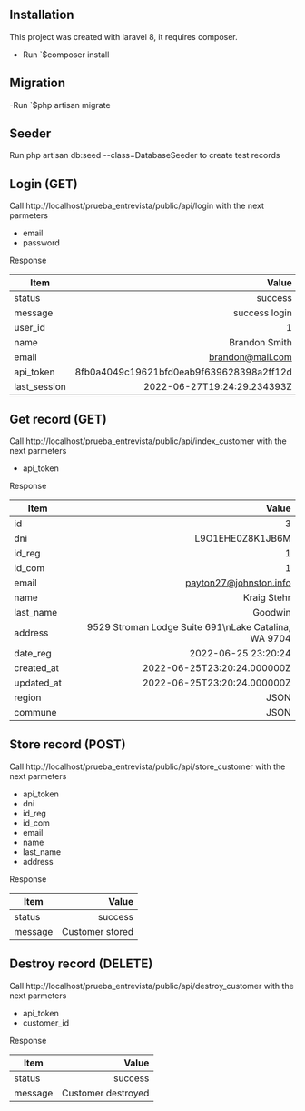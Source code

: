 ## Installation

This project was created with laravel 8, it requires composer.

- Run `$composer install

## Migration

-Run `$php artisan migrate

## Seeder

Run php artisan db:seed --class=DatabaseSeeder to create test records

## Login (GET)

Call http://localhost/prueba_entrevista/public/api/login with the next parmeters

- email
- password

Response 

| Item      | Value |
| --------- | -----:|
| status  | success |
| message     |   success login |
| user_id      |    1 |
| name  | Brandon Smith |
| email     |   brandon@mail.com |
| api_token      |    8fb0a4049c19621bfd0eab9f639628398a2ff12d |
| last_session      |    2022-06-27T19:24:29.234393Z |

## Get record (GET)

Call http://localhost/prueba_entrevista/public/api/index_customer with the next parmeters

- api_token

Response

| Item      | Value |
| --------- | -----:|
| id  | 3 |
| dni  | L9O1EHE0Z8K1JB6M |
| id_reg  | 1 |
| id_com  | 1 |
| email  | payton27@johnston.info |
| name  | Kraig Stehr |
| last_name  | Goodwin |
| address  | 9529 Stroman Lodge Suite 691\nLake Catalina, WA 9704 |
| date_reg  | 2022-06-25 23:20:24 |
| created_at  | 2022-06-25T23:20:24.000000Z |
| updated_at  | 2022-06-25T23:20:24.000000Z |
| region  | JSON |
| commune  | JSON |


## Store record (POST)

Call http://localhost/prueba_entrevista/public/api/store_customer with the next parmeters

- api_token
- dni
- id_reg
- id_com
- email
- name
- last_name
- address

Response

| Item      | Value |
| --------- | -----:|
| status  | success |
| message  | Customer stored |

## Destroy record (DELETE)

Call http://localhost/prueba_entrevista/public/api/destroy_customer with the next parmeters

- api_token
- customer_id

Response

| Item      | Value |
| --------- | -----:|
| status  | success |
| message  | Customer destroyed |
